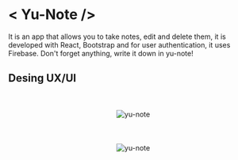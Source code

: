 # < Yu-Note />

It is an app that allows you to take notes, edit and delete them, it is developed with React, Bootstrap and for user authentication, it uses Firebase. Don't forget anything, write it down in yu-note!

## Desing UX/UI

<div align="center">
 <br></br>
 <img style="max-width: "100%"; height: auto;" src="https://imgur.com/Agf5qSe.png" alt="yu-note">
 <br></br>
 <br></br>
 <img style="max-width: "100%"; height: auto;" src="https://imgur.com/fVT7Nmm.png" alt="yu-note">
</div>
<br></br>
